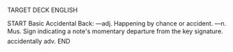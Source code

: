 TARGET DECK
ENGLISH

START
Basic
Accidental
Back: —adj. Happening by chance or accident. —n. Mus. Sign indicating a note's momentary departure from the key signature.  accidentally adv.
END
